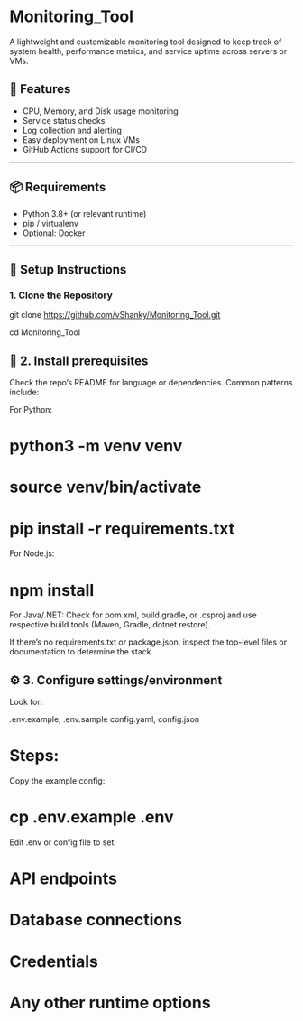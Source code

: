 # Monitoring_Tool

A lightweight and customizable monitoring tool designed to keep track of system health, performance metrics, and service uptime across servers or VMs.

## 🚀 Features

- CPU, Memory, and Disk usage monitoring
- Service status checks
- Log collection and alerting
- Easy deployment on Linux VMs
- GitHub Actions support for CI/CD

---

## 📦 Requirements

- Python 3.8+ (or relevant runtime)
- pip / virtualenv
- Optional: Docker

---

## 🔧 Setup Instructions

### 1. Clone the Repository

git clone https://github.com/vShanky/Monitoring_Tool.git

cd Monitoring_Tool


## 🧰 2. Install prerequisites
Check the repo’s README for language or dependencies. Common patterns include:

For Python:
# python3 -m venv venv
# source venv/bin/activate
# pip install -r requirements.txt

For Node.js:
# npm install

For Java/.NET: Check for pom.xml, build.gradle, or .csproj and use respective build tools (Maven, Gradle, dotnet restore).

If there’s no requirements.txt or package.json, inspect the top-level files or documentation to determine the stack.

## ⚙️ 3. Configure settings/environment
Look for:

  .env.example, .env.sample
  config.yaml, config.json

# Steps:
Copy the example config:

# cp .env.example .env

Edit .env or config file to set:
# API endpoints
# Database connections
# Credentials
# Any other runtime options

